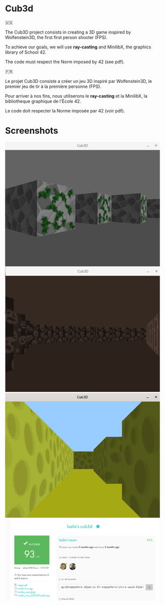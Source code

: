 # Cub3d

🇺🇸

The Cub3D project consists in creating a 3D game inspired by Wolfenstein3D, the first first person shooter (FPS).

To achieve our goals, we will use __ray-casting__ and MinilibX, the graphics library of School 42.

The code must respect the Norm imposed by 42 (see pdf).

🇫🇷

Le projet Cub3D consiste a créer un jeu 3D inspiré par Wolfenstein3D, le premier jeu de tir à la première personne (FPS).

Pour arriver à nos fins, nous utiliserons le __ray-casting__ et la MinilibX, la bibliotheque graphique de l'École 42.

Le code doit respecter la Norme imposée par 42 (voir pdf).

# Screenshots

![DungeonMap](dungeon.png)
![SadFaceMap](sad_face.png)
![CheeseMazeMap](cheese.png)
![Rating](rating.png)

